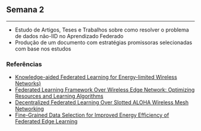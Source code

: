 ## Semana 2
---

* Estudo de Artigos, Teses e Trabalhos sobre como resolver o problema de dados não-IID no Aprendizado Federado
* Produção de um documento com estratégias promissoras selecionadas com base nos estudos


### Referências

* [Knowledge-aided Federated Learning for Energy-limited Wireless Networks)](https://arxiv.org/abs/2209.12277)
* [Federated Learning Framework Over Wireless Edge Network: Optimizing Resources and Learning Algorithms](https://manara.qnl.qa/articles/thesis/Federated_Learning_Framework_Over_Wireless_Edge_Network_Optimizing_Resources_and_Learning_Algorithms/27311130?file=50017467)
* [Decentralized Federated Learning Over Slotted ALOHA Wireless Mesh Networking](https://ieeexplore.ieee.org/document/10049061)
* [Fine-Grained Data Selection for Improved Energy Efficiency of Federated Edge Learning](https://arxiv.org/pdf/2106.12561)
